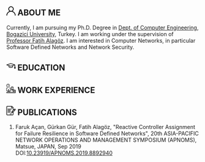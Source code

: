 ## ![](/assets/icons/aboutme.png) ABOUT ME

Currently, I am pursuing my Ph.D. Degree in [Dept. of Computer Engineering](https://www.cmpe.boun.edu.tr/), [Bogazici University](http://boun.edu.tr/), Turkey. I am working under the supervision of [Professor Fatih Alagöz](https://www.cmpe.boun.edu.tr/~alagoz/). I am interested in Computer Networks, in particular Software Defined Networks and Network Security.

## ![](/assets/icons/education.png) EDUCATION

## ![](/assets/icons/work.png) WORK EXPERIENCE

## ![](/assets/icons/article.png) PUBLICATIONS

1. Faruk Açan, Gürkan Gür, Fatih Alagöz, "Reactive Controller Assignment for Failure Resilience in Software Defined Networks", 20th ASIA-PACIFIC NETWORK OPERATIONS AND MANAGEMENT SYMPOSIUM (APNOMS), Matsue, JAPAN, Sep 2019  
DOI:[10.23919/APNOMS.2019.8892940](https://ieeexplore.ieee.org/document/8892940/)
